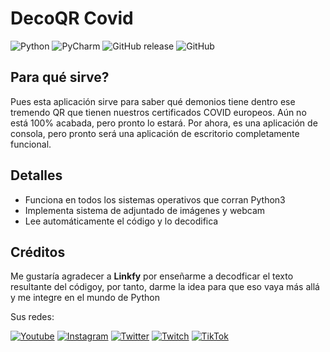 # DecoQR Covid #
![Python](https://img.shields.io/badge/Python-3.9.12-yellow?style=flat-square&logo=python&logoColor=white&labelColor=008de8)
![PyCharm](https://img.shields.io/badge/PyCharm-2021.3.3-yellow?style=flat-square&logo=pycharm&labelColor=3acb36)
![GitHub release](https://img.shields.io/github/v/release/MagicStar7213/DecoQR-Covid?include_prereleases&style=flat-square&logo=github)
![GitHub](https://img.shields.io/github/license/MagicStar7213/DecoQR-Covid?style=flat-square&logo=github)

## Para qué sirve? ##
Pues esta aplicación sirve para saber qué demonios tiene dentro ese tremendo QR que tienen nuestros certificados
COVID europeos. Aún no está 100% acabada, pero pronto lo estará. Por ahora, es una aplicación de consola,
pero pronto será una aplicación de escritorio completamente funcional.

## Detalles ##
 * Funciona en todos los sistemas operativos que corran Python3
 * Implementa sistema de adjuntado de imágenes y webcam
 * Lee automáticamente el código y lo decodifica

## Créditos ##
Me gustaría agradecer a **Linkfy** por enseñarme a decodficar el texto resultante del códigoy, por tanto,
darme la idea para que eso vaya más allá y me integre en el mundo de Python

Sus redes:

[![Youtube](https://img.shields.io/badge/Youtube-Linkfy-grey?style=for-the-badge&logo=youtube&labelColor=ea0000)](https://www.youtube.com/channel/UCOMRpM5qmuNymhEaDe4Gkyw)
[![Instagram](https://img.shields.io/badge/Instagram-Linkfy-grey?style=for-the-badge&logo=instagram&logoColor=white&labelColor=f700d5)](https://www.instagram.com/linkfydev/?hl=es)
[![Twitter](https://img.shields.io/badge/Twitter-Linkfy-grey?style=for-the-badge&logo=twitter&logoColor=white&labelColor=06c6ff)](https://twitter.com/thelinkfy)
[![Twitch](https://img.shields.io/badge/Twitch-Linkfy-grey?style=for-the-badge&logo=twitch&logoColor=white&labelColor=7f00ff)](https://www.twitch.tv/linkfy?lang=es)
[![TikTok](https://img.shields.io/badge/TikTok-Linkfy-ef00ff?style=for-the-badge&logo=tiktok&logoColor=white&labelColor=black)](https://www.tiktok.com/@linkfydev?lang=es)